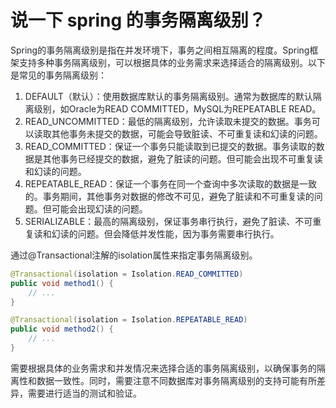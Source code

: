 # 说一下 spring 的事务隔离级别？

<font style="color:rgb(36, 41, 47);">Spring的事务隔离级别是指在并发环境下，事务之间相互隔离的程度。Spring框架支持多种事务隔离级别，可以根据具体的业务需求来选择适合的隔离级别。以下是常见的事务隔离级别：</font>

1. <font style="color:rgb(36, 41, 47);">DEFAULT（默认）：使用数据库默认的事务隔离级别。通常为数据库的默认隔离级别，如Oracle为READ COMMITTED，MySQL为REPEATABLE READ。</font>
2. <font style="color:rgb(36, 41, 47);">READ_UNCOMMITTED：最低的隔离级别，允许读取未提交的数据。事务可以读取其他事务未提交的数据，可能会导致脏读、不可重复读和幻读的问题。</font>
3. <font style="color:rgb(36, 41, 47);">READ_COMMITTED：保证一个事务只能读取到已提交的数据。事务读取的数据是其他事务已经提交的数据，避免了脏读的问题。但可能会出现不可重复读和幻读的问题。</font>
4. <font style="color:rgb(36, 41, 47);">REPEATABLE_READ：保证一个事务在同一个查询中多次读取的数据是一致的。事务期间，其他事务对数据的修改不可见，避免了脏读和不可重复读的问题。但可能会出现幻读的问题。</font>
5. <font style="color:rgb(36, 41, 47);">SERIALIZABLE：最高的隔离级别，保证事务串行执行，避免了脏读、不可重复读和幻读的问题。但会降低并发性能，因为事务需要串行执行。</font>

<font style="color:rgb(36, 41, 47);">通过</font><font style="color:rgb(36, 41, 47);">@Transactional</font><font style="color:rgb(36, 41, 47);">注解的</font><font style="color:rgb(36, 41, 47);">isolation</font><font style="color:rgb(36, 41, 47);">属性来指定事务隔离级别。</font>

```java
@Transactional(isolation = Isolation.READ_COMMITTED)
public void method1() {
    // ...
}

@Transactional(isolation = Isolation.REPEATABLE_READ)
public void method2() {
    // ...
}
```

<font style="color:rgb(36, 41, 47);">需要根据具体的业务需求和并发情况来选择合适的事务隔离级别，以确保事务的隔离性和数据一致性。同时，需要注意不同数据库对事务隔离级别的支持可能有所差异，需要进行适当的测试和验证。</font>

